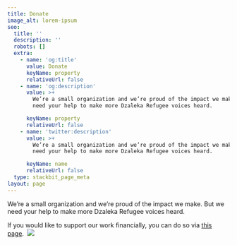 ```yaml
---
title: Donate
image_alt: lorem-ipsum
seo:
  title: ''
  description: ''
  robots: []
  extra:
    - name: 'og:title'
      value: Donate
      keyName: property
      relativeUrl: false
    - name: 'og:description'
      value: >+
        We’re a small organization and we’re proud of the impact we make. But we
        need your help to make more Dzaleka Refugee voices heard.

      keyName: property
      relativeUrl: false
    - name: 'twitter:description'
      value: >+
        We’re a small organization and we’re proud of the impact we make. But we
        need your help to make more Dzaleka Refugee voices heard.

      keyName: name
      relativeUrl: false
  type: stackbit_page_meta
layout: page
---
```

We’re a small organization and we’re proud of the impact we make. But we need your help to make more Dzaleka Refugee voices heard.

If you would like to support our work financially, you can do so via [this page](https://www.paypal.com/donate?hosted_button_id=RVSXPU74SV238).
 ![](https://www.paypal.com/en_AU/i/scr/pixel.gif)

